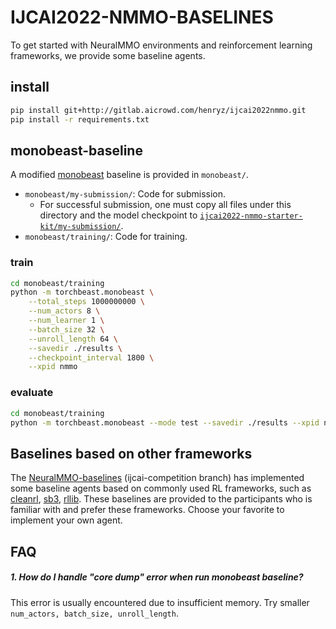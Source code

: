 # IJCAI2022-NMMO-BASELINES
To get started with NeuralMMO environments and reinforcement learning frameworks, we provide some baseline agents.

## install
```bash
pip install git+http://gitlab.aicrowd.com/henryz/ijcai2022nmmo.git
pip install -r requirements.txt
```


## monobeast-baseline
A modified [monobeast](https://github.com/facebookresearch/) baseline is provided in `monobeast/`. 
- `monobeast/my-submission/`: Code for submission. 
    - For successful submission, one must copy all files under this directory and the model checkpoint to [`ijcai2022-nmmo-starter-kit/my-submission/`](https://gitlab.aicrowd.com/neural-mmo/ijcai2022-nmmo-starter-kit/-/tree/main/my-submission).
- `monobeast/training/`: Code for training.

### train
```bash
cd monobeast/training
python -m torchbeast.monobeast \
    --total_steps 1000000000 \
    --num_actors 8 \
    --num_learner 1 \
    --batch_size 32 \
    --unroll_length 64 \
    --savedir ./results \
    --checkpoint_interval 1800 \
    --xpid nmmo
```

### evaluate
```bash
cd monobeast/training
python -m torchbeast.monobeast --mode test --savedir ./results --xpid nmmo
```


## Baselines based on other frameworks
The [NeuralMMO-baselines](https://github.com/NeuralMMO/baselines/tree/ijcai-competition) (ijcai-competition branch) has implemented some baseline agents based on commonly used RL frameworks, such as [cleanrl](https://github.com/vwxyzjn/cleanrl), [sb3](https://github.com/DLR-RM/stable-baselines3), [rllib](https://github.com/ray-project/ray/tree/master/rllib). These baselines are provided to the participants who is familiar with and prefer these frameworks. Choose your favorite to implement your own agent.


## FAQ

##### 1. How do I handle "core dump" error when run monobeast baseline?
This error is usually encountered due to insufficient memory. Try smaller `num_actors, batch_size, unroll_length`.

